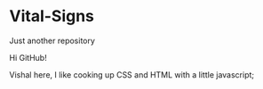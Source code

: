 # Vital-Signs
Just another repository

Hi GitHub!

Vishal here,
I like cooking up CSS and HTML with a little javascript;
